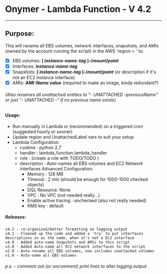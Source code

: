#   Onymer - Lambda Function - V 4.2
--------------------------------------------------------------------------------
## Purpose:
This will rename all EBS volumes, network interfaces, snapshots, and AMIs (owned by the account running the script) in the AWS 'region = ' to:
- [x] EBS volumes:  **[ _instance-name-tag_ ]-/_mount_/_point_**
- [x] Interfaces: **_instance-name-tag_**
- [x] Snapshots: **[ _instance-name-tag_ ]-/_mount_/_point_** (or description if it's not an EC2 instance interface)
- [x] AMIs: __*AMI-Name value*__ (required to make an image, kinda redundant?)
###### (Also renames all unattached entities to "- UNATTACHED -previousName" or just "- UNATTACHED -" if no previous name exists)
#### Usage:
   - Run manually in Lambda or (recommended) on a triggered cron
   (suggested hourly or sooner)
   - Update region and UnattachedLabel vars to suit your setup
   - Lambda Configuration:
        * runtime : python 2.7
        * handler : lambda_function.lambda_handler
        * role : (create a role with TODO/TODO )
        * description : Auto-names all EBS volumes and EC2 Network interfaces
        Advanced Configuration:
            * Memory : 128 MB
            * Timeout : 2 min (should be enough for 1000-1500 checked objects)
            * DQL Resource: None
            * VPC : No VPC (not needed really...)
            * Enable active tracing : unchecked (also not really needed)
            * KMS key : default

##### Releases:
    v4.2 - re-organized/better formatting on logging output
    v4.1 - Cleaned up the code and added a 'try' to put interfaces descriptions in as the name, when it's not a EC2 interface
    v4.0 - Added auto-name Snapshots and AMIs to this script
    v3.0 - Added Auto-name all EC2 network interfaces to the script
    v2.0 - Auto-rename all EBS volumes, now includes unattached volumes
    v1.0 - Auto-name all EBS volumes

######  p.s. - comment out (or uncomment) print lines to alter logging output
